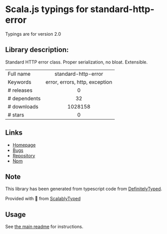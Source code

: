 
# Scala.js typings for standard-http-error

Typings are for version 2.0

## Library description:
Standard HTTP error class. Proper serialization, no bloat. Extensible.

|                    |                 |
| ------------------ | :-------------: |
| Full name          | standard-http-error |
| Keywords           | error, errors, http, exception |
| # releases         | 0 |
| # dependents       | 32 |
| # downloads        | 1028158 |
| # stars            | 0 |

## Links
- [Homepage](https://github.com/moll/js-standard-http-error)
- [Bugs](https://github.com/moll/js-standard-http-error/issues)
- [Repository](https://github.com/moll/js-standard-http-error)
- [Npm](https://www.npmjs.com/package/standard-http-error)
    


## Note
This library has been generated from typescript code from [DefinitelyTyped](https://definitelytyped.org).

Provided with :purple_heart: from [ScalablyTyped](https://github.com/oyvindberg/ScalablyTyped)

## Usage
See [the main readme](../../readme.md) for instructions.


